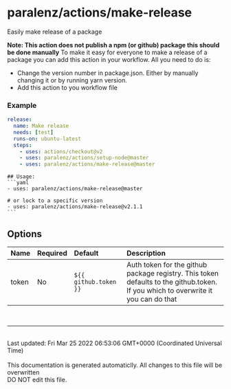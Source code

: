 # paralenz/actions/make-release
Easily make release of a package

**Note: This action does not publish a npm (or github) package this should be done manually**
To make it easy for everyone to make a release of a package you can add this action in your workflow.
All you need to do is:
- Change the version number in package.json. Either by manually changing it or by running yarn version.
- Add this action to you workflow file

### Example
```yml
release:
  name: Make release
  needs: [test]
  runs-on: ubuntu-latest
  steps:
    - uses: actions/checkout@v2
    - uses: paralenz/actions/setup-node@master
    - uses: paralenz/actions/make-release@master
```

    

    ## Usage:
    ```yaml
    - uses: paralenz/actions/make-release@master
    
    # or lock to a specific version
    - uses: paralenz/actions/make-release@v2.1.1
    ```

## Options
| Name | Required | Default | Description |
| :--- | :--- | :--- | :--- |
| token | No | `${{ github.token }}` | Auth token for the github package registry. This token defaults to the github.token. If you which to overwrite it you can do that  |

<br /><hr /><br />Last updated: Fri Mar 25 2022 06:53:06 GMT+0000 (Coordinated Universal Time)<br /><br /><italic>This documentation is generated automaticlly. All changes to this file will be <bold>overwritten</bold><br /><bold>DO NOT edit this file.</bold></italic>
    